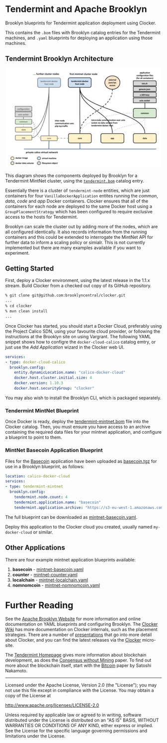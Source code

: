 # Tendermint and Apache Brooklyn

Brooklyn blueprints for Tendermint application deployment using Clocker.

This contains the `.bom` files with Brooklyn catalog entries for the
Tendermint machines, and `.yaml` blueprints for deploying an application using
those machines.

## Tendermint Brooklyn Architecture

![Tendermint Brooklyn Architecture](docs/tendermint-brooklyn-architecture.png)

This diagram shows the components deployed by Brooklyn for a Tendermint MintNet
cluster, using the [`tendermint.bom`](tendermint-mintnet.bom) catalog entry.

Essentially there is a cluster of `tendermint-node` entities, which are just
containers for four `VanillaDockerApplication` entites running the *common*,
*data*, *code* and *app* Docker containers. Clocker ensures that all of the
containers for each node are deployed to the same Docker host using a
`GroupPlacementStrategy` which has been configured to require exclusive access
to the hosts for Tendermint.

Brooklyn can scale the cluster out by adding more of the nodes, which are all
configured identically. It also records information from the running containers
and this could be extended to interrogate the MintNet API for further data
to inform a scaling policy or simialr. This is not currently implemented
but there are many examples available if you want to experiment.

## Getting Started

First, deploy a Clocker environment, using the latest release in the 1.1.x
stream. Build Clocker from a checked out copy of its GitHub repository.

```Bash
% git clone git@github.com:brooklyncentral/clocker.git
...
% cd clocker
% mvn clean install
...
```

Once Clocker has started, you should start a Docker Cloud, preferably using
the Project Calico SDN, using your favourite cloud provider, or following
the instructions at the Brooklyn site on using Vargrant. The following
YAML snippet shows how to configre the `docker-cloud-calico` catalog
emtry, or just use the _Add Application_ wizard in the Clocker web UI.

```YAML
services:
- type: docker-cloud-calico
  brooklyn.config:
    entity.dynamicLocation.name: "calico-docker-cloud"
    docker.host.cluster.initial.size: 4
    docker.version: 1.10.3
    docker.host.securityGroup: "clocker"
```

You may also wish to install the Brooklyn CLI, which is packaged separately.

### Tendermint MintNet Blueprint

Once Docker is ready, deploy the [tendermint-mintnet.bom](tendermint-mintnet.bom)
file into the Clocker catalog. Then, you must ensure you have access to an
archive containing the required data files for your mintnet application, and
configure a blueprint to point to them.

### MintNet Basecoin Application Blueprint

Files for the [Basecoin](https://github.com/tendermint/basecoin) application
have been uploaded as [basecoin.tgz](https://s3-eu-west-1.amazonaws.com/brooklyn-tendermint/basecoin.tgz)
for use in a Brooklyn blueprint, as follows:

```YAML
location: calico-docker-cloud
services:
- type: tendermint-mintnet
  brooklyn.config:
    tendermint.node.count: 4
    tendermint.application.name: "basecoin"
    tendermint.application.archive: "https://s3-eu-west-1.amazonaws.com/brooklyn-tendermint/basecoin.tgz"
```

The full blueprint can be downloaded as [mintnet-basecoin.yaml](mintnet-basecoin.yaml).

Deploy this application to the Clocker cloud you created, usually named
`my-docker-cloud` or similar.

## Other Applications

There are four example mintnet application blueprints available:

1.  **basecoin** - [mintnet-basecoin.yaml](mintnet-basecoin.yaml)
2.  **counter** - [mintnet-counter.yaml](mintnet-counter.yaml)
3.  **localchain** - [mintnet-localchain.yaml](mintnet-localchain.yaml)
4.  **nomnomcoin** - [mintnet-nomnomcoin.yaml](mintnet-nomnomcoin.yaml)

# Further Reading

See the [Apache Brooklyn Website](https://brooklyn.apache.org/) for more
information and online documentation on YAML blueprints and configuring
Brooklyn. The [Clocker Wiki](https://github.com/brooklyncentral/clocker/wiki/)
has more documentation on Clocker internals, such as the placement strategies.
There are a number of [presentations](https://speakerdeck.com/grkvlt/) that
go into more detail about Clocker, and you can find the latest releases
via the [Clocker](http://clocker.io/) micro-site.

The [Tendermint Homepage](http://tendermint.com/) gives more information
about blockchain development, as does the [Consensus without
Mining](http://tendermint.com/docs/tendermint.pdf) paper. To find out more
about the blockchain itself, start with the
[Bitcoin](https://bitcoin.org/bitcoin.pdf) paper by Satoshi Nakamoto.

----

Licensed under the Apache License, Version 2.0 (the "License");
you may not use this file except in compliance with the License.
You may obtain a copy of the License at

<http://www.apache.org/licenses/LICENSE-2.0>

Unless required by applicable law or agreed to in writing, software
distributed under the License is distributed on an "AS IS" BASIS,
WITHOUT WARRANTIES OR CONDITIONS OF ANY KIND, either express or implied.
See the License for the specific language governing permissions and
limitations under the License.
